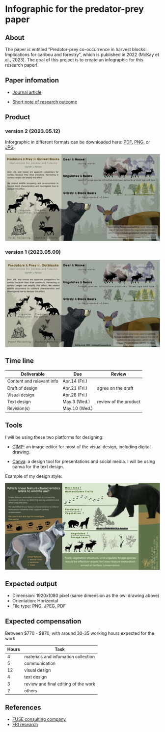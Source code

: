 # Infographic for the predator-prey paper


## About

The paper is entitled "Predator-prey co-occurrence in harvest blocks: Implications for caribou and forestry", which is published in 2022 (McKay et al., 2023). The goal of this project is to create an infographic for this research paper!


## Paper infomation

- [Journal article](https://conbio.onlinelibrary.wiley.com/doi/pdf/10.1111/csp2.12847) 

- [Short note of research outcome](./docs_readme/shortnote.pdf)


## Product

### version 2 (2023.05.12)

Inforgraphic in different formats can be downloaded here: [PDF](docs_readme/infographic_predator_prey_Tracy_v2.pdf), [PNG](docs_readme/infographic_predator_prey_Tracy_v2.png), or [JPG](docs_readme/infographic_predator_prey_Tracy_v2.jpg).

![image](docs_readme/infographic_predator_prey_Tracy_v2.jpg)

### version 1 (2023.05.09)
![image](docs_readme/infographic_predator_prey_Tracy_v1.jpg)



## Time line

| Deliverable | Due | Review |
| ----------- | ------------- | ------ |
| Content and relevant info | Apr.14 (Fri.) |  |
| Draft of design | Apr.21 (Fri.) | agree on the draft |
| Visual design | Apr.28 (Fri.) |  |
| Text design | May.3 (Wed.) | review of the product |
| Revision(s) | May.10 (Wed.) |  |


## Tools

I will be using these two platforms for designing: 

- [GIMP](https://www.gimp.org/): an image editor for most of the visual design, including digital drawing.

- [Canva](https://www.canva.com/): a design tool for presentations and social media. I will be using canva for the text design. 

Example of my design style: 

![image](docs_readme/infographic.jpg)


## Expected output

- Dimension: 1920x1080 pixel (same dimension as the owl drawing above)
- Orientation: Horizental
- File type: PNG, JPEG, PDF

## Expected compensation

Between \$770 - \$870, with around 30-35 working hours expected for the work 

| Hours | Task |
| --- | --- |
| 4 | materials and infomation collection |
| 5 | communication |
| 12 | visual design |
| 4 | text design |
| 3 | review and final editing of the work |
| 2 | others |



## References

- [FUSE consulting company](https://www.fuseconsulting.ca/infographics)
- [FRI research](https://friresearch.ca/search/?frisearchable_posts%5BhierarchicalMenu%5D%5Btaxonomies_hierarchical.publication_type.lvl0%5D%5B0%5D=Summaries%20and%20Communications&frisearchable_posts%5BhierarchicalMenu%5D%5Btaxonomies_hierarchical.publication_type.lvl0%5D%5B1%5D=Infographics)


